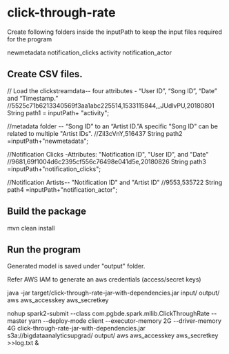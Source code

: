 # click-through-rate

Create following folders inside the inputPath to keep the input files required for the program

newmetadata
notification_clicks
activity
notification_actor


Create CSV  files.
-----  

// Load the clickstreamdata-- four attributes - “User ID”, “Song ID”,  “Date” and “Timestamp.”
//5525c71b6213340569f3aa1abc225514,1533115844,_JUdlvPU,20180801
		String path1 = inputPath+ "activity";

//metadata folder -- “Song ID” to an “Artist ID.”A specific "Song ID" can be related to multiple "Artist IDs".
//Zil3cVnY,516437
		String path2 =inputPath+"newmetadata";

//Notification Clicks -Attributes: "Notification ID", "User ID", and "Date"
//9681,69f1004d6c2395cf556c76498e041d5e,20180826
		String path3 =inputPath+"notification_clicks";
		
//Notification Artists-- "Notification ID" and "Artist ID"
//9553,535722
		String path4 =inputPath+"notification_actor";
	
Build the package
----
mvn clean install
	
Run the program
----

Generated model is saved under "output" folder.

Refer AWS IAM to generate an aws credentials (access/secret keys)

java -jar target/click-through-rate-jar-with-dependencies.jar input/ output/ aws aws_accesskey aws_secretkey


nohup spark2-submit --class com.pgbde.spark.mllib.ClickThroughRate --master yarn --deploy-mode client --executor-memory 2G --driver-memory 4G click-through-rate-jar-with-dependencies.jar s3a://bigdataanalyticsupgrad/ output/ aws aws_accesskey aws_secretkey >>log.txt &

